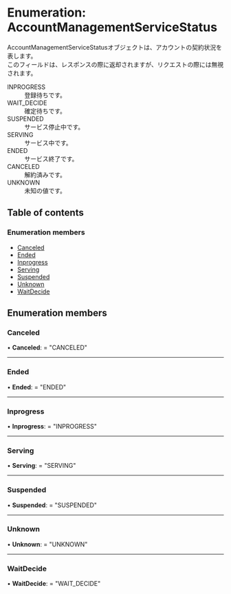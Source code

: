 # Enumeration: AccountManagementServiceStatus


<div lang=\"ja\">AccountManagementServiceStatusオブジェクトは、アカウントの契約状況を表します。<br> このフィールドは、レスポンスの際に返却されますが、リクエストの際には無視されます。</div>  <dl class=term>   <dt class=\"term__item\">INPROGRESS</dt>   <dd class=\"term__desc\"><span lang=\"ja\">登録待ちです。</span></dd>   <dt class=\"term__item\">WAIT_DECIDE</dt>   <dd class=\"term__desc\"><span lang=\"ja\">確定待ちです。</span></dd>   <dt class=\"term__item\">SUSPENDED</dt>   <dd class=\"term__desc\"><span lang=\"ja\">サービス停止中です。</span></dd>   <dt class=\"term__item\">SERVING</dt>   <dd class=\"term__desc\"><span lang=\"ja\">サービス中です。</span></dd>   <dt class=\"term__item\">ENDED</dt>   <dd class=\"term__desc\"><span lang=\"ja\">サービス終了です。</span></dd>   <dt class=\"term__item\">CANCELED</dt>   <dd class=\"term__desc\"><span lang=\"ja\">解約済みです。</span></dd>   <dt class=\"term__item\">UNKNOWN</dt>   <dd class=\"term__desc\"><span lang=\"ja\">未知の値です。</span></dd> </dl>

## Table of contents

### Enumeration members

- [Canceled](accountmanagementservicestatus.md#canceled)
- [Ended](accountmanagementservicestatus.md#ended)
- [Inprogress](accountmanagementservicestatus.md#inprogress)
- [Serving](accountmanagementservicestatus.md#serving)
- [Suspended](accountmanagementservicestatus.md#suspended)
- [Unknown](accountmanagementservicestatus.md#unknown)
- [WaitDecide](accountmanagementservicestatus.md#waitdecide)

## Enumeration members

### Canceled

• **Canceled**: = "CANCELED"

___

### Ended

• **Ended**: = "ENDED"

___

### Inprogress

• **Inprogress**: = "INPROGRESS"

___

### Serving

• **Serving**: = "SERVING"

___

### Suspended

• **Suspended**: = "SUSPENDED"

___

### Unknown

• **Unknown**: = "UNKNOWN"

___

### WaitDecide

• **WaitDecide**: = "WAIT\_DECIDE"

